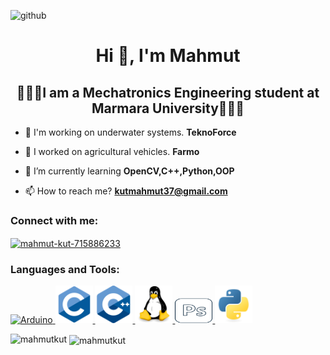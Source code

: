 ![github](https://github.com/MahmutKut/MahmutKut/assets/101016134/50097eeb-64f4-4b68-8a4b-f1447da73b0b)

<h1 align="center">Hi 👋, I'm Mahmut</h1>
<h2 align="center">👨🏻‍💻I am a Mechatronics Engineering student at Marmara University👨🏻‍💻</h2>

- 🌊 I'm working on underwater systems. **TeknoForce**

- 🌾 I worked on agricultural vehicles. **Farmo**

- 🌱 I’m currently learning **OpenCV,C++,Python,OOP**

- 📫 How to reach me? **kutmahmut37@gmail.com**

<h3 align="left">Connect with me:</h3>
<p align="left">
<a href="https://linkedin.com/in/mahmut-kut-715886233" target="blank"><img align="center" src="https://raw.githubusercontent.com/rahuldkjain/github-profile-readme-generator/master/src/images/icons/Social/linked-in-alt.svg" alt="mahmut-kut-715886233" height="30" width="40" /></a>
</p>

<h3 align="left">Languages and Tools:</h3>
<p align="left"> <a href="https://www.arduino.cc/" target="_blank" rel="noreferrer"> <img src="https://cdn.worldvectorlogo.com/logos/arduino-1.svg" alt="Arduino" width="60" height="60"/> </a> <a href="https://www.cprogramming.com/" target="_blank" rel="noreferrer"> <img src="https://raw.githubusercontent.com/devicons/devicon/master/icons/c/c-original.svg" alt="C" width="60" height="60"/> </a> <a href="https://www.w3schools.com/cpp/" target="_blank" rel="noreferrer"> <img src="https://raw.githubusercontent.com/devicons/devicon/master/icons/cplusplus/cplusplus-original.svg" alt="C++" width="60" height="60"/> </a> <a href="https://www.linux.org/" target="_blank" rel="noreferrer"> <img src="https://raw.githubusercontent.com/devicons/devicon/master/icons/linux/linux-original.svg" alt="Linux" width="60" height="60"/> </a> <a href="https://www.photoshop.com/en" target="_blank" rel="noreferrer"> <img src="https://raw.githubusercontent.com/devicons/devicon/master/icons/photoshop/photoshop-line.svg" alt="Photoshop" width="60" height="40"/> </a> <a href="https://www.python.org" target="_blank" rel="noreferrer"> <img src="https://raw.githubusercontent.com/devicons/devicon/master/icons/python/python-original.svg" alt="Python" width="60" height="60"/> </a> </p>

<p><img align="left" src="https://github-readme-stats.vercel.app/api/top-langs?username=mahmutkut&show_icons=true&locale=en&layout=compact" alt="mahmutkut" /></p>
<p>&nbsp;<img align="center" src="https://github-readme-stats.vercel.app/api?username=mahmutkut&show_icons=true&locale=en" alt="mahmutkut" /></p>



